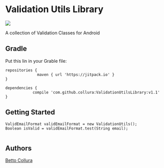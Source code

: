 
# Validation Utils Library

[![](https://jitpack.io/v/collura/ValidEmailFormat.svg)](https://jitpack.io/#collura/ValidEmailFormat) 

A collection of Validation Classes for Android

## Gradle

Put this lin in your Grable file:

```
repositories {   
              maven { url 'https://jitpack.io' }
}

dependencies {
	        compile 'com.github.collura:ValidationUtilsLibrary:v1.1'
}
```

## Getting Started

```
ValidEmailFormat validEmailFormat = new ValidationUtils();
Boolean isValid = validEmailFormat.test(String email);
	
```

## Authors

[Betto Collura](https://github.com/collura)


